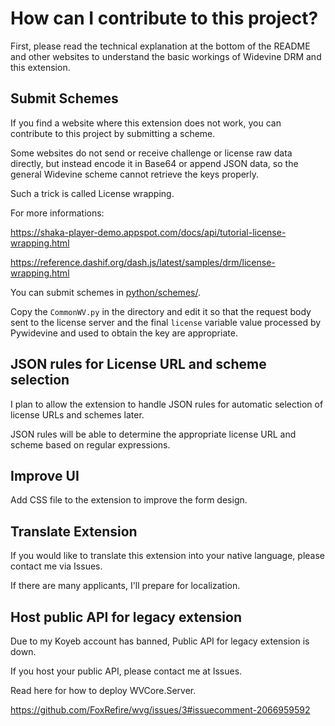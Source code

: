 # How can I contribute to this project?
First, please read the technical explanation at the bottom of the README and other websites to understand the basic workings of Widevine DRM and this extension.

## Submit Schemes
If you find a website where this extension does not work, you can contribute to this project by submitting a scheme.

Some websites do not send or receive challenge or license raw data directly, but instead encode it in Base64 or append JSON data, so the general Widevine scheme cannot retrieve the keys properly.

Such a trick is called License wrapping.

For more informations:

https://shaka-player-demo.appspot.com/docs/api/tutorial-license-wrapping.html

https://reference.dashif.org/dash.js/latest/samples/drm/license-wrapping.html

You can submit schemes in [python/schemes/](https://github.com/FoxRefire/wvg/tree/next/python/schemes).

Copy the `CommonWV.py` in the directory and edit it so that the request body sent to the license server and the final `license` variable value processed by Pywidevine and used to obtain the key are appropriate.

## JSON rules for License URL and scheme selection
I plan to allow the extension to handle JSON rules for automatic selection of license URLs and schemes later.

JSON rules will be able to determine the appropriate license URL and scheme based on regular expressions.

## Improve UI
Add CSS file to the extension to improve the form design.

## Translate Extension
If you would like to translate this extension into your native language, please contact me via Issues.

If there are many applicants, I'll prepare for localization.

## Host public API for legacy extension
Due to my Koyeb account has banned, Public API for legacy extension is down.

If you host your public API, please contact me at Issues.

Read here for how to deploy WVCore.Server.

https://github.com/FoxRefire/wvg/issues/3#issuecomment-2066959592
